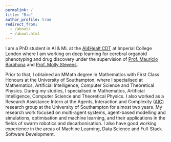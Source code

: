 ```yaml
---
permalink: /
title: "Bio"
author_profile: true
redirect_from: 
  - /about/
  - /about.html
---
```


I am a PhD student in AI & ML at the [AI4Healt CDT](https://ai4health.io/) at Imperial College London where I am working on deep learning for cerebral organoid phenotyping and drug discovery under the supervision of [Prof. Mauricio Barahona](https://www.imperial.ac.uk/people/m.barahona) and [Prof. Molly Stevens](https://www.imperial.ac.uk/people/m.stevens).

Prior to that, I obtained an MMath degree in Mathematics with First Class Honours at the University of Southampton, where I specialised at Mathematics, Artificial Intelligence, Computer Science and Theoretical Physics. During my studies, I specialised in Mathematics, Artificial Intelligence, Computer Science and Theoretical Physics. I also worked as a Research Assistance Intern at the Agents, Interaction and Complexity ([AIC](https://www.aic.ecs.soton.ac.uk/)) research group at the University of Southampton for almost two years. My research work focused on multi-agent systems, agent-based modelling and simulations, optimisation and machine learning, and their applications in the fields of swarm robotics and decarbonisation. I also have good working experience in the areas of Machine Learning, Data Science and Full-Stack Software Development.
